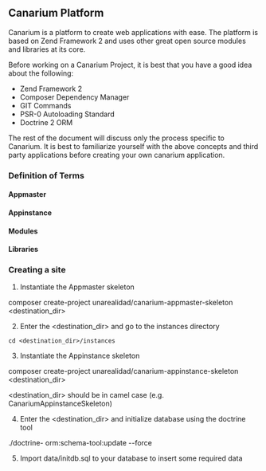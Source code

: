 ## Canarium Platform

Canarium is a platform to create web applications with ease. The platform is based on Zend Framework 2 and uses other great open source modules and libraries at its core.

Before working on a Canarium Project, it is best that you have a good idea about the following:

- Zend Framework 2
- Composer Dependency Manager
- GIT Commands
- PSR-0 Autoloading Standard
- Doctrine 2 ORM

The rest of the document will discuss only the process specific to Canarium. It is best to familiarize yourself with the above concepts and third party applications before creating your own canarium application.

### Definition of Terms

#### Appmaster

#### Appinstance

#### Modules

#### Libraries


### Creating a site

1. Instantiate the Appmaster skeleton

composer create-project unarealidad/canarium-appmaster-skeleton <destination_dir>

2. Enter the <destination_dir> and go to the instances directory

`cd <destination_dir>/instances`

3. Instantiate the Appinstance skeleton

composer create-project unarealidad/canarium-appinstance-skeleton <destination_dir>

<destination_dir> should be in camel case (e.g. CanariumAppinstanceSkeleton)

4. Enter the <destination_dir> and initialize database using the doctrine tool

./doctrine- orm:schema-tool:update --force

5. Import data/initdb.sql to your database to insert some required data

